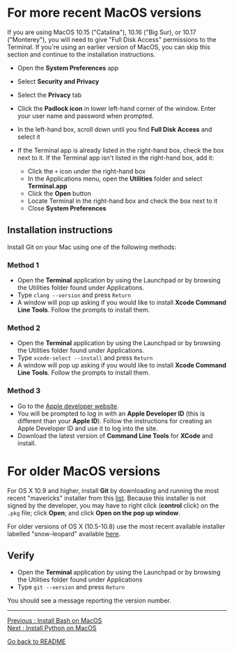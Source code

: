 # For more recent MacOS versions

If you are using MacOS 10.15 ("Catalina"), 10.16 ("Big Sur), or 10.17 ("Monterey"), you 
will need to give "Full Disk Access" permissions to the Terminal. If you're using an earlier 
version of MacOS, you can skip this section and continue to the installation instructions.

- Open the **System Preferences** app   
- Select **Security and Privacy**   
- Select the **Privacy** tab   
- Click the **Padlock icon** in lower left-hand corner of the window. Enter your user name and password when prompted.  
- In the left-hand box, scroll down until you find **Full Disk Access** and select it    
- If the Terminal app is already listed in the right-hand box, check the box next to it. If the Terminal app isn't listed in the right-hand box, add it:   

    * Click the `+` icon under the right-hand box   
    * In the Applications menu, open the **Utilities** folder and select **Terminal.app**   
    * Click the **Open** button   
    * Locate Terminal in the right-hand box and check the box next to it  
    * Close **System Preferences**  

## Installation instructions

Install Git on your Mac using one of the following methods:  

### Method 1

-  Open the **Terminal** application by using the Launchpad or by browsing the Utilities folder found under Applications.  
-  Type `clang --version` and press `Return`   
-  A window will pop up asking if you would like to install **Xcode Command Line Tools**. Follow the prompts to install them.   

### Method 2

- Open the **Terminal** application by using the Launchpad or by browsing the Utilities folder found under Applications.  
- Type `xcode-select --install` and press `Return`    
- A window will pop up asking if you would like to install **Xcode Command Line Tools**. Follow the prompts to install them.  

### Method 3

- Go to the [Apple developer website](https://developer.apple.com/download/more/).    
- You will be prompted to log in with an **Apple Developer ID** (this is different than your **Apple ID**). Follow the instructions for creating an Apple Developer ID and use it to log into the site.  
- Download the latest version of **Command Line Tools** for **XCode** and install.  


# For older MacOS versions

For OS X 10.9 and higher, install **Git** by downloading and running the most recent "mavericks" installer from this [list](https://sourceforge.net/projects/git-osx-installer/files/). Because this installer is not signed by the developer, you may have to right click (**control** click) on the `.pkg` file; click **Open**; and click **Open on the pop up window**. 

For older versions of OS X (10.5-10.8) use the most recent available installer labelled "snow-leopard" available [here](https://sourceforge.net/projects/git-osx-installer/files/).


## Verify

- Open the **Terminal** application by using the Launchpad or by browsing the Utilities folder found under Applications   
- Type `git --version` and press `Return`   

You should see a message reporting the version number.


________________________

[Previous : Install Bash on MacOS](https://github.com/HeatherAn/installations-instructions/blob/main/Install-Bash-on-MacOS.md)  
[Next     : Install Python on MacOS](https://github.com/HeatherAn/installations-instructions/blob/main/Install-Python-on-MacOS.md)  

[Go back to README](https://github.com/HeatherAn/installations-instructions/blob/main/README.md)
